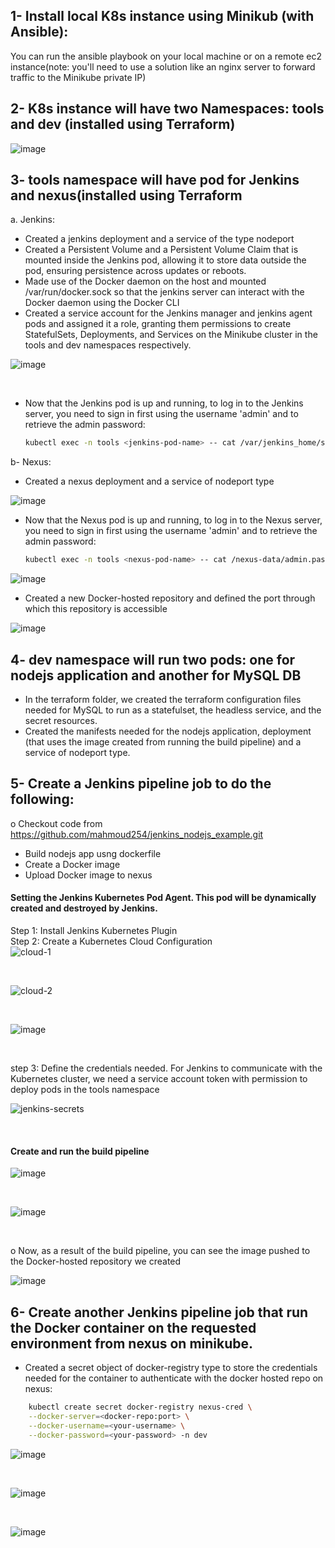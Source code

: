 ## 1- Install local K8s instance using Minikub (with Ansible):
You can run the ansible playbook on your local machine or on a remote ec2 instance(note: you'll need to use a solution like an nginx server to forward traffic to the Minikube private IP)

## 2- K8s instance will have two Namespaces: tools and dev (installed using Terraform)<br>
![image](https://github.com/aiishaa/ITI-grad-project/assets/57088227/f6d608c2-7cd5-46e9-9fc9-8bff93518927)

## 3- tools namespace will have pod for Jenkins and nexus(installed using Terraform
a. Jenkins:<br>
- Created a jenkins deployment and a service of the type nodeport 
- Created a Persistent Volume and a Persistent Volume Claim that is mounted inside the Jenkins pod, allowing it to store data outside the pod, ensuring persistence across updates or reboots.
- Made use of the Docker daemon on the host and mounted /var/run/docker.sock so that the jenkins server can interact with the Docker daemon using the Docker CLI
- Created a service account for the Jenkins manager and jenkins agent pods and assigned it a role, granting them permissions to create StatefulSets, Deployments, and Services on the Minikube cluster in the tools and dev namespaces respectively.

![image](https://github.com/aiishaa/ITI-Graduation-project/assets/57088227/b6714b18-4f0d-4371-bf7c-421e5655ab72)

<br>

- Now that the Jenkins pod is up and running, to log in to the Jenkins server, you need to sign in first using the username 'admin' and to retrieve the admin password:
  ```bash
  kubectl exec -n tools <jenkins-pod-name> -- cat /var/jenkins_home/secrets/initialAdminPassword
  ```

b- Nexus:<br>
- Created a nexus deployment and a service of nodeport type

![image](https://github.com/aiishaa/ITI-grad-project/assets/57088227/11f81876-6ca5-4c50-9028-31e66cc8a0b2)
<br>

- Now that the Nexus pod is up and running, to log in to the Nexus server, you need to sign in first using the username 'admin' and to retrieve the admin password:
  ```bash
  kubectl exec -n tools <nexus-pod-name> -- cat /nexus-data/admin.password
  ```
![image](https://github.com/aiishaa/ITI-grad-project/assets/57088227/10fe0c4e-5f9a-4c5a-b58f-113b713062a4)
<br>

- Created a new Docker-hosted repository and defined the port through which this repository is accessible

![image](https://github.com/aiishaa/ITI-grad-project/assets/57088227/a8773ed6-e59f-449c-ae5b-bbc549cd0324)
<br>

## 4- dev namespace will run two pods: one for nodejs application and another for MySQL DB 
- In the terraform folder, we created the terraform configuration files needed for MySQL to run as a statefulset, the headless service, and the secret resources.
- Created the manifests needed for the nodejs application, deployment (that uses the image created from running the build pipeline) and a service of nodeport type.

## 5- Create a Jenkins pipeline job to do the following:
o Checkout code from https://github.com/mahmoud254/jenkins_nodejs_example.git<br>
  - Build nodejs app usng dockerfile<br>
  - Create a Docker image<br>
  - Upload Docker image to nexus<br>

#### Setting the Jenkins Kubernetes Pod Agent. This pod will be dynamically created and destroyed by Jenkins.<br>

Step 1: Install Jenkins Kubernetes Plugin <br>
Step 2: Create a Kubernetes Cloud Configuration<br>
![cloud-1](https://github.com/aiishaa/ITI-Graduation-project/assets/57088227/1532aafb-29af-46ed-b9ad-d0cef62dbca1)

<br>

![cloud-2](https://github.com/aiishaa/ITI-Graduation-project/assets/57088227/f2bfdaf2-d2f4-4924-b609-ece39e2a649e)

<br>

![image](https://github.com/aiishaa/ITI-Graduation-project/assets/57088227/afa6a21a-3d15-468a-8015-1f663c44d76f)

<br>

step 3: Define the credentials needed. For Jenkins to communicate with the Kubernetes cluster, we need a service account token with permission to deploy pods in the tools namespace<br>

![jenkins-secrets](https://github.com/aiishaa/ITI-Graduation-project/assets/57088227/b083f029-bcb2-4683-8c6f-554e1779a3f9)

<br>

#### Create and run the build pipeline

![image](https://github.com/aiishaa/ITI-grad-project/assets/57088227/f5064817-18cc-4c54-8990-fd687483dd12)

<br>

![image](https://github.com/aiishaa/ITI-grad-project/assets/57088227/c24d6588-79e0-469f-a0e7-990e2fc73a70)

<br>

o Now, as a result of the build pipeline, you can see the image pushed to the Docker-hosted repository we created 
<br>

![image](https://github.com/aiishaa/ITI-grad-project/assets/57088227/fc3e0b1b-f741-4bdd-b0f3-b4f1ef91c98f)


## 6- Create another Jenkins pipeline job that run the Docker container on the requested environment from nexus on minikube.<br>
- Created a secret object of docker-registry type to store the credentials needed for the container to authenticate with the docker hosted repo on nexus:<br>
```bash
    kubectl create secret docker-registry nexus-cred \
    --docker-server=<docker-repo:port> \
    --docker-username=<your-username> \
    --docker-password=<your-password> -n dev
```

![image](https://github.com/aiishaa/ITI-Graduation-project/assets/57088227/d6a4d693-8ac5-4224-b231-906936e06165)

<br> 

![image](https://github.com/aiishaa/ITI-grad-project/assets/57088227/b38a70e9-9969-464d-b147-dbcc515efd76)

<br>

![image](https://github.com/aiishaa/ITI-Graduation-project/assets/57088227/1798436f-eae7-4951-8b99-65e30d57f660)



